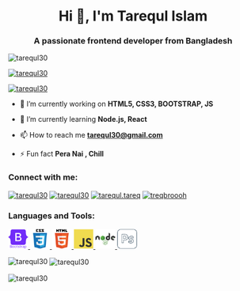 <h1 align="center">Hi 👋, I'm Tarequl Islam</h1>
<h3 align="center">A passionate frontend developer from Bangladesh</h3>

<p align="left"> <img src="https://komarev.com/ghpvc/?username=tarequl30&label=Profile%20views&color=0e75b6&style=flat" alt="tarequl30" /> </p>

<p align="left"> <a href="https://github.com/ryo-ma/github-profile-trophy"><img src="https://github-profile-trophy.vercel.app/?username=tarequl30" alt="tarequl30" /></a> </p>

<p align="left"> <a href="https://twitter.com/tarequl30" target="blank"><img src="https://img.shields.io/twitter/follow/tarequl30?logo=twitter&style=for-the-badge" alt="tarequl30" /></a> </p>

- 🔭 I’m currently working on **HTML5, CSS3, BOOTSTRAP, JS**

- 🌱 I’m currently learning **Node.js, React**

- 📫 How to reach me **tarequl30@gmail.com**

- ⚡ Fun fact **Pera Nai , Chill**

<h3 align="left">Connect with me:</h3>
<p align="left">
<a href="https://twitter.com/tarequl30" target="blank"><img align="center" src="https://cdn.jsdelivr.net/npm/simple-icons@3.0.1/icons/twitter.svg" alt="tarequl30" height="30" width="40" /></a>
<a href="https://linkedin.com/in/tarequl30" target="blank"><img align="center" src="https://cdn.jsdelivr.net/npm/simple-icons@3.0.1/icons/linkedin.svg" alt="tarequl30" height="30" width="40" /></a>
<a href="https://fb.com/tarequl.tareq" target="blank"><img align="center" src="https://cdn.jsdelivr.net/npm/simple-icons@3.0.1/icons/facebook.svg" alt="tarequl.tareq" height="30" width="40" /></a>
<a href="https://instagram.com/treqbroooh" target="blank"><img align="center" src="https://cdn.jsdelivr.net/npm/simple-icons@3.0.1/icons/instagram.svg" alt="treqbroooh" height="30" width="40" /></a>
</p>

<h3 align="left">Languages and Tools:</h3>
<p align="left"> <a href="https://getbootstrap.com" target="_blank"> <img src="https://raw.githubusercontent.com/devicons/devicon/master/icons/bootstrap/bootstrap-plain-wordmark.svg" alt="bootstrap" width="40" height="40"/> </a> <a href="https://www.w3schools.com/css/" target="_blank"> <img src="https://raw.githubusercontent.com/devicons/devicon/master/icons/css3/css3-original-wordmark.svg" alt="css3" width="40" height="40"/> </a> <a href="https://www.w3.org/html/" target="_blank"> <img src="https://raw.githubusercontent.com/devicons/devicon/master/icons/html5/html5-original-wordmark.svg" alt="html5" width="40" height="40"/> </a> <a href="https://developer.mozilla.org/en-US/docs/Web/JavaScript" target="_blank"> <img src="https://raw.githubusercontent.com/devicons/devicon/master/icons/javascript/javascript-original.svg" alt="javascript" width="40" height="40"/> </a> <a href="https://nodejs.org" target="_blank"> <img src="https://raw.githubusercontent.com/devicons/devicon/master/icons/nodejs/nodejs-original-wordmark.svg" alt="nodejs" width="40" height="40"/> </a> <a href="https://www.photoshop.com/en" target="_blank"> <img src="https://raw.githubusercontent.com/devicons/devicon/master/icons/photoshop/photoshop-line.svg" alt="photoshop" width="40" height="40"/> </a> </p>

<p><img align="left" src="https://github-readme-stats.vercel.app/api/top-langs?username=tarequl30&show_icons=true&locale=en&layout=compact" alt="tarequl30" /></p>

<p>&nbsp;<img align="center" src="https://github-readme-stats.vercel.app/api?username=tarequl30&show_icons=true&locale=en" alt="tarequl30" /></p>

<p><img align="center" src="https://github-readme-streak-stats.herokuapp.com/?user=tarequl30&" alt="tarequl30" /></p>
